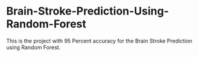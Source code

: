 # Brain-Stroke-Prediction-Using-Random-Forest
This is the project with 95 Percent accuracy for the Brain Stroke Prediction using Random Forest.
